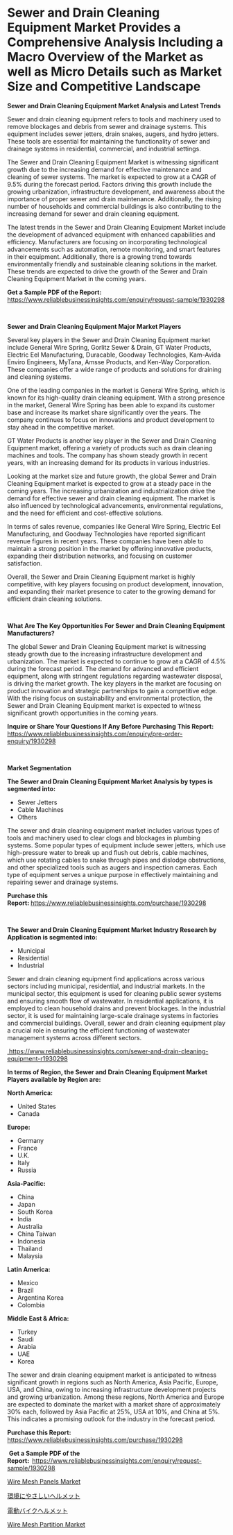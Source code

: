 <p><h1>Sewer and Drain Cleaning Equipment Market Provides a Comprehensive Analysis Including a Macro Overview of the Market as well as Micro Details such as Market Size and Competitive Landscape</h1></p><p><strong>Sewer and Drain Cleaning Equipment Market Analysis and Latest Trends</strong></p>
<p><p>Sewer and drain cleaning equipment refers to tools and machinery used to remove blockages and debris from sewer and drainage systems. This equipment includes sewer jetters, drain snakes, augers, and hydro jetters. These tools are essential for maintaining the functionality of sewer and drainage systems in residential, commercial, and industrial settings.</p><p>The Sewer and Drain Cleaning Equipment Market is witnessing significant growth due to the increasing demand for effective maintenance and cleaning of sewer systems. The market is expected to grow at a CAGR of 9.5% during the forecast period. Factors driving this growth include the growing urbanization, infrastructure development, and awareness about the importance of proper sewer and drain maintenance. Additionally, the rising number of households and commercial buildings is also contributing to the increasing demand for sewer and drain cleaning equipment.</p><p>The latest trends in the Sewer and Drain Cleaning Equipment Market include the development of advanced equipment with enhanced capabilities and efficiency. Manufacturers are focusing on incorporating technological advancements such as automation, remote monitoring, and smart features in their equipment. Additionally, there is a growing trend towards environmentally friendly and sustainable cleaning solutions in the market. These trends are expected to drive the growth of the Sewer and Drain Cleaning Equipment Market in the coming years.</p></p>
<p><strong>Get a Sample PDF of the Report:&nbsp;</strong> <a href="https://www.reliablebusinessinsights.com/enquiry/request-sample/1930298">https://www.reliablebusinessinsights.com/enquiry/request-sample/1930298</a></p>
<p>&nbsp;</p>
<p><strong>Sewer and Drain Cleaning Equipment Major Market Players</strong></p>
<p><p>Several key players in the Sewer and Drain Cleaning Equipment market include General Wire Spring, Gorlitz Sewer & Drain, GT Water Products, Electric Eel Manufacturing, Duracable, Goodway Technologies, Kam-Avida Enviro Engineers, MyTana, Amsse Products, and Ken-Way Corporation. These companies offer a wide range of products and solutions for draining and cleaning systems.</p><p>One of the leading companies in the market is General Wire Spring, which is known for its high-quality drain cleaning equipment. With a strong presence in the market, General Wire Spring has been able to expand its customer base and increase its market share significantly over the years. The company continues to focus on innovations and product development to stay ahead in the competitive market.</p><p>GT Water Products is another key player in the Sewer and Drain Cleaning Equipment market, offering a variety of products such as drain cleaning machines and tools. The company has shown steady growth in recent years, with an increasing demand for its products in various industries.</p><p>Looking at the market size and future growth, the global Sewer and Drain Cleaning Equipment market is expected to grow at a steady pace in the coming years. The increasing urbanization and industrialization drive the demand for effective sewer and drain cleaning equipment. The market is also influenced by technological advancements, environmental regulations, and the need for efficient and cost-effective solutions.</p><p>In terms of sales revenue, companies like General Wire Spring, Electric Eel Manufacturing, and Goodway Technologies have reported significant revenue figures in recent years. These companies have been able to maintain a strong position in the market by offering innovative products, expanding their distribution networks, and focusing on customer satisfaction.</p><p>Overall, the Sewer and Drain Cleaning Equipment market is highly competitive, with key players focusing on product development, innovation, and expanding their market presence to cater to the growing demand for efficient drain cleaning solutions.</p></p>
<p>&nbsp;</p>
<p><strong>What Are The Key Opportunities For Sewer and Drain Cleaning Equipment Manufacturers?</strong></p>
<p><p>The global Sewer and Drain Cleaning Equipment market is witnessing steady growth due to the increasing infrastructure development and urbanization. The market is expected to continue to grow at a CAGR of 4.5% during the forecast period. The demand for advanced and efficient equipment, along with stringent regulations regarding wastewater disposal, is driving the market growth. The key players in the market are focusing on product innovation and strategic partnerships to gain a competitive edge. With the rising focus on sustainability and environmental protection, the Sewer and Drain Cleaning Equipment market is expected to witness significant growth opportunities in the coming years.</p></p>
<p><strong>Inquire or Share Your Questions If Any Before Purchasing This Report:</strong> <a href="https://www.reliablebusinessinsights.com/enquiry/pre-order-enquiry/1930298">https://www.reliablebusinessinsights.com/enquiry/pre-order-enquiry/1930298</a></p>
<p>&nbsp;</p>
<p><strong>Market Segmentation</strong></p>
<p><strong>The Sewer and Drain Cleaning Equipment Market Analysis by types is segmented into:</strong></p>
<p><ul><li>Sewer Jetters</li><li>Cable Machines</li><li>Others</li></ul></p>
<p><p>The sewer and drain cleaning equipment market includes various types of tools and machinery used to clear clogs and blockages in plumbing systems. Some popular types of equipment include sewer jetters, which use high-pressure water to break up and flush out debris, cable machines, which use rotating cables to snake through pipes and dislodge obstructions, and other specialized tools such as augers and inspection cameras. Each type of equipment serves a unique purpose in effectively maintaining and repairing sewer and drainage systems.</p></p>
<p><strong>Purchase this Report:&nbsp;</strong><a href="https://www.reliablebusinessinsights.com/purchase/1930298">https://www.reliablebusinessinsights.com/purchase/1930298</a></p>
<p>&nbsp;</p>
<p><strong>The Sewer and Drain Cleaning Equipment Market Industry Research by Application is segmented into:</strong></p>
<p><ul><li>Municipal</li><li>Residential</li><li>Industrial</li></ul></p>
<p><p>Sewer and drain cleaning equipment find applications across various sectors including municipal, residential, and industrial markets. In the municipal sector, this equipment is used for cleaning public sewer systems and ensuring smooth flow of wastewater. In residential applications, it is employed to clean household drains and prevent blockages. In the industrial sector, it is used for maintaining large-scale drainage systems in factories and commercial buildings. Overall, sewer and drain cleaning equipment play a crucial role in ensuring the efficient functioning of wastewater management systems across different sectors.</p></p>
<p><a href="https://www.reliablebusinessinsights.com/sewer-and-drain-cleaning-equipment-r1930298">&nbsp;https://www.reliablebusinessinsights.com/sewer-and-drain-cleaning-equipment-r1930298</a></p>
<p><strong>In terms of Region, the Sewer and Drain Cleaning Equipment Market Players available by Region are:</strong></p>
<p>
    <p> <strong> North America: </strong>
        <ul>
            <li>United States</li>
            <li>Canada</li>
        </ul>
        </p> 
    <p> <strong> Europe: </strong>
        <ul>
            <li>Germany</li>
            <li>France</li>
            <li>U.K.</li>
            <li>Italy</li>
            <li>Russia</li>
        </ul>
        </p> 
    <p> <strong> Asia-Pacific: </strong>
        <ul>
            <li>China</li>
            <li>Japan</li>
            <li>South Korea</li>
            <li>India</li>
            <li>Australia</li>
            <li>China Taiwan</li>
            <li>Indonesia</li>
            <li>Thailand</li>
            <li>Malaysia</li>
        </ul>
        </p> 
    <p> <strong> Latin America: </strong>
        <ul>
            <li>Mexico</li>
            <li>Brazil</li>
            <li>Argentina Korea</li>
            <li>Colombia</li>
        </ul>
        </p> 
    <p> <strong> Middle East & Africa: </strong>
        <ul>
            <li>Turkey</li>
            <li>Saudi</li>
            <li>Arabia</li>
            <li>UAE</li>
            <li>Korea</li>
        </ul>
    </p>
    </p>
<p><p>The sewer and drain cleaning equipment market is anticipated to witness significant growth in regions such as North America, Asia Pacific, Europe, USA, and China, owing to increasing infrastructure development projects and growing urbanization. Among these regions, North America and Europe are expected to dominate the market with a market share of approximately 30% each, followed by Asia Pacific at 25%, USA at 10%, and China at 5%. This indicates a promising outlook for the industry in the forecast period.</p></p>
<p><strong>Purchase this Report: </strong><a href="https://www.reliablebusinessinsights.com/purchase/1930298">https://www.reliablebusinessinsights.com/purchase/1930298</a></p>
<p>&nbsp;<strong>Get a Sample PDF of the Report:&nbsp;&nbsp;</strong><a href="https://www.reliablebusinessinsights.com/enquiry/request-sample/1930298">https://www.reliablebusinessinsights.com/enquiry/request-sample/1930298</a></p>
<p><strong></strong></p>
<p><p><a href="https://github.com/AndreanneHane2023/Market-Research-Report-List-1/blob/main/wire-mesh-panels-market.md">Wire Mesh Panels Market</a></p><p><a href="https://github.com/kegley4963/Market-Research-Report-List-2/blob/main/8057586158033.md">環境にやさしいヘルメット</a></p><p><a href="https://github.com/LuzHills1972/Market-Research-Report-List-1/blob/main/4324695158034.md">電動バイクヘルメット</a></p><p><a href="https://github.com/RyleeBauch2023/Market-Research-Report-List-1/blob/main/wire-mesh-partition-market.md">Wire Mesh Partition Market</a></p></p>